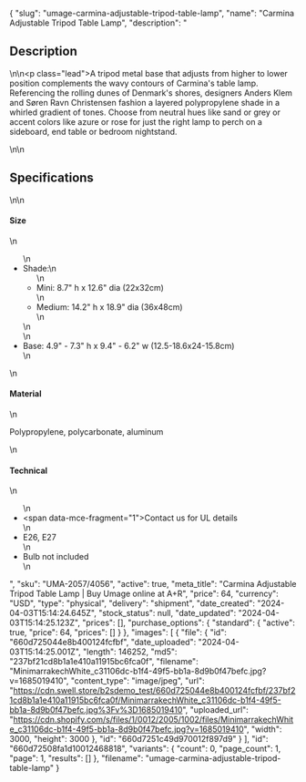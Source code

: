 {
  "slug": "umage-carmina-adjustable-tripod-table-lamp",
  "name": "Carmina Adjustable Tripod Table Lamp",
  "description": "<h2>Description</h2>\n<!-- split -->\n<p class=\"lead\">A tripod metal base that adjusts from higher to lower position complements the wavy contours of Carmina's table lamp. Referencing the rolling dunes of Denmark's shores, designers Anders Klem and Søren Ravn Christensen fashion a layered polypropylene shade in a whirled gradient of tones. Choose from neutral hues like sand or grey or accent colors like azure or rose for just the right lamp to perch on a sideboard, end table or bedroom nightstand. </p>\n<!-- split -->\n<h2>Specifications</h2>\n<!-- split -->\n<h4>Size</h4>\n<ul>\n<li>Shade:\n<ul>\n<li>Mini: 8.7\" h x 12.6\" dia (22x32cm)</li>\n<li>Medium: 14.2\" h x 18.9\" dia (36x48cm)</li>\n</ul>\n</li>\n<li>Base: 4.9\" - 7.3\" h x 9.4\" - 6.2\" w (12.5-18.6x24-15.8cm)</li>\n</ul>\n<h4>Material</h4>\n<p>Polypropylene, polycarbonate, aluminum</p>\n<h4>Technical</h4>\n<ul>\n<li><span data-mce-fragment=\"1\">Contact us for UL details</span></li>\n<li>E26, E27</li>\n<li>Bulb not included</li>\n</ul>",
  "sku": "UMA-2057/4056",
  "active": true,
  "meta_title": "Carmina Adjustable Tripod Table Lamp | Buy Umage online at A+R",
  "price": 64,
  "currency": "USD",
  "type": "physical",
  "delivery": "shipment",
  "date_created": "2024-04-03T15:14:24.645Z",
  "stock_status": null,
  "date_updated": "2024-04-03T15:14:25.123Z",
  "prices": [],
  "purchase_options": {
    "standard": {
      "active": true,
      "price": 64,
      "prices": []
    }
  },
  "images": [
    {
      "file": {
        "id": "660d725044e8b400124fcfbf",
        "date_uploaded": "2024-04-03T15:14:25.001Z",
        "length": 146252,
        "md5": "237bf21cd8b1a1e410a11915bc6fca0f",
        "filename": "MinimarrakechWhite_c31106dc-b1f4-49f5-bb1a-8d9b0f47befc.jpg?v=1685019410",
        "content_type": "image/jpeg",
        "url": "https://cdn.swell.store/b2sdemo_test/660d725044e8b400124fcfbf/237bf21cd8b1a1e410a11915bc6fca0f/MinimarrakechWhite_c31106dc-b1f4-49f5-bb1a-8d9b0f47befc.jpg%3Fv%3D1685019410",
        "uploaded_url": "https://cdn.shopify.com/s/files/1/0012/2005/1002/files/MinimarrakechWhite_c31106dc-b1f4-49f5-bb1a-8d9b0f47befc.jpg?v=1685019410",
        "width": 3000,
        "height": 3000
      },
      "id": "660d7251c49d970012f897d9"
    }
  ],
  "id": "660d72508fa1d10012468818",
  "variants": {
    "count": 0,
    "page_count": 1,
    "page": 1,
    "results": []
  },
  "filename": "umage-carmina-adjustable-tripod-table-lamp"
}
